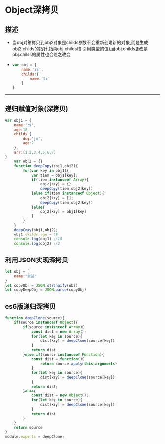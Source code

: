 # Object深拷贝

## 描述

- 当obj对象拷贝到obj2对象是childs参数不会重新创建新的对象,而是生成obj2.childs的指针,指向obj.childs栈(引用类型的值),当obj.childs更改是obj.childs的属性也会随之改变

- ```javascript
  var obj = {
      name:'zs',
      childs:{
          name:'ls'
      }
  }
  ```

---

## 递归赋值对象(深拷贝)

```javascript
var obj1 = {
	name:'zs',
	age:18,
	childs:{
    	dog:'jm',
		age:2
	},
	arr:[1,2,3,4,5,6,7]
}
	var obj2 = {}
	function deepCopy(obj1,obj2){
		for(var key in obj1){
			var tiem = obj1[key];
			if(tiem instanceof Array){
				obj2[key] = {}
				deepCopy(tiem,obj2[key])
			}else if(tiem instanceof Object){
				obj2[key] = [];
				deepCopy(tiem,obj2[key])
			}else{
				obj2[key] = obj1[key]
			}
		}
	}
	deepCopy(obj1,obj2);
	obj1.childs.age = 18
	console.log(obj1) //18
	console.log(obj2) //2
```

## 利用JSON实现深拷贝

```javascript
let obj = {
    name:"测试"
}
let copyObj = JSON.stringify(obj)
let copyDeepObj = JSON.parse(copyObj)

```

## es6版递归深拷贝

```javascript
function deepClone(source){
    if(source instanceof Object){
        if(source instanceof Array){
            const dist = new Array();
            for(let key in source){
                dist[key] = deepClone(source[key])
            }
            return dist
        }else if(source instanceof Function){
            const dist = function(){
                return source.apply(this,arguments)
            }
            for(let key in source){
                dist[key] = deepClone(source[key])
            }
            return dist;
        }else{
            const dist = new Object();
            for(let key in source){
                dist[key] = deepClone(source[key])
            }
            return dist
        }
    }
    return source
}
module.exports = deepClone;
```

